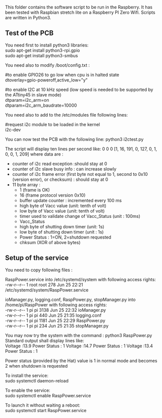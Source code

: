 This folder contains the software script to be run in the Raspberry. It has been tested with Raspbian stretch lite on a Raspberry PI Zero Wifi. 
Scripts are written in Python3.

<h2>Test of the PCB</h2>

You need first to install python3 libraries:<br/>
sudo apt-get install python3-rpi.gpio<br/>
sudo apt-get install python3-smbus<br/>

You need also to modify /boot/config.txt :<br/>

#to enable GPIO26 to go low when cpu is in halted state<br/>
dtoverlay=gpio-poweroff,active_low="y" <br/>

#to enable I2C at 10 kHz speed (low speed is needed to be supported by the ATtiny45 in slave mode)<br/>
dtparam=i2c_arm=on<br/>
dtparam=i2c_arm_baudrate=10000<br/>

You need also to add to the /etc/modules file following lines:<br/>

#request i2c module to be loaded in the kernel<br/>
i2c-dev<br/>

You can now test the PCB with the following line:
python3 i2ctest.py

The script will display ten lines per second like: 0 0 0 [1, 16, 191, 0, 127, 0, 1, 0, 0, 1, 209]
where data are :
- counter of i2c read exception :should stay at 0
- counter of i2c slave busy info : can increase slowly
- counter of i2c frame error (first byte not equal to 1, second to 0x10 (version error), or checksum) : should stay at 0
- 11 byte array :
  - 1 (frame is OK)
  - 16 (frame protocol version 0x10)
  - buffer update counter : incremented every 100 ms 
  - high byte of Vacc value (unit: tenth of volt)
  - low byte of Vacc value (unit: tenth of volt)
  - timer used to validate change of Vacc_Status (unit : 100ms)
  - Vacc_Status
  - high byte of shutting down timer (unit: 1s)
  - low byte of shutting down timer (unit : 1s)
  - Power Status : 1=ON, 2=shutdown requested
  - chksum (XOR of above bytes)

<h2>Setup of the service</h2>
You need to copy following files :

RaspPower.service into /etc/systemd/system with following access rights:<br/>
-rw-r--r-- 1 root root 278 Jun 25 22:21 /etc/systemd/system/RaspPower.service

ioManager.py, logging.conf, RaspPower.py, stopManager.py into /home/pi/RaspPower with following access rights:<br/>
-rw-r--r-- 1 pi pi    3138 Jun 25 22:32 ioManager.py<br/>
-rw-r--r-- 1 pi pi     440 Jun 25 21:35 logging.conf<br/>
-rw-r--r-- 1 pi pi    1181 Jun 25 22:29 RaspPower.py<br/>
-rw-r--r-- 1 pi pi     234 Jun 25 21:35 stopManager.py<br/>

You may now try the system with the command : python3 RaspPower.py<br>
Standard output shall display lines like:<br/>
Voltage :13.9 Power Status : 1
Voltage :14.7 Power Status : 1
Voltage :13.4 Power Status : 1

Power status (provided by the Hat) value is 1 in normal mode and becomes 2 when shutdown is requested

To install the service:<br/>
sudo systemctl daemon-reload

To enable the service:<br/>
sudo systemctl enable RaspPower.service

To launch it without waiting a reboot:<br/>
sudo systemctl start RaspPower.service



